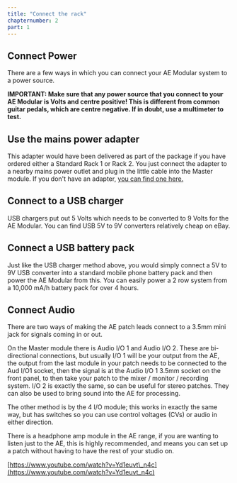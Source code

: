```yaml
---
title: "Connect the rack"
chapternumber: 2
part: 1
---
```


## Connect Power

There are a few ways in which you can connect your AE Modular system to a power source.

**IMPORTANT: Make sure that any power source that you connect to your AE Modular is Volts and centre positive! This is different from common guitar pedals, which are centre negative. If in doubt, use a multimeter to test.**

## Use the mains power adapter

This adapter would have been delivered as part of the package if you have ordered either a Standard Rack 1 or Rack 2. You just connect the adapter to a nearby mains power outlet and plug in the little cable into the Master module. If you don't have an adapter, [you can find one here.](https://www.tangiblewaves.com/store/p23/Power_Supply_Adapter_9V_1.3A.html)

## Connect to a USB charger

USB chargers put out 5 Volts which needs to be converted to 9 Volts for the AE Modular. You can find USB 5V to 9V converters relatively cheap on eBay.

## Connect a USB battery pack

Just like the USB charger method above, you would simply connect a 5V to 9V USB converter into a standard mobile phone battery pack and then power the AE Modular from this. You can easily power a 2 row system from a 10,000 mA/h battery pack for over 4 hours.

## Connect Audio

There are two ways of making the AE patch leads connect to a 3.5mm mini jack for signals coming in or out.

On the Master module there is Audio I/O 1 and Audio I/O 2. These are bi-directional connections, but usually I/O 1 will be your output from the AE, the output from the last module in your patch needs to be connected to the Aud I/O1 socket, then the signal is at the Audio I/O 1 3.5mm socket on the front panel, to then take your patch to the mixer / monitor / recording system. I/O 2 is exactly the same, so can be useful for stereo patches. They can also be used to bring sound into the AE for processing.

The other method is by the 4 I/O module; this works in exactly the same way, but has switches so you can use control voltages (CVs) or audio in either direction.

There is a headphone amp module in the AE range, if you are wanting to listen just to the AE, this is highly recommended, and means you can set up a patch without having to have the rest of your studio on.

[https://www.youtube.com/watch?v=Yd1euvt\_n4c](https://www.youtube.com/watch?v=Yd1euvt_n4c)


